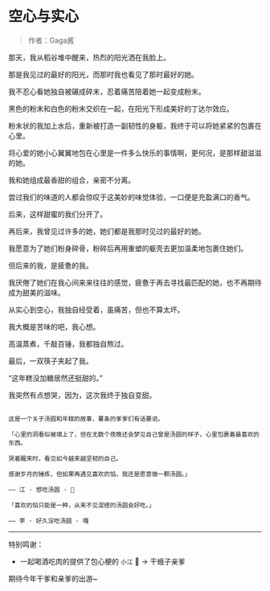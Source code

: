 # 空心与实心

> 作者：Gaga酱​

那天，我从稻谷堆中醒来，热烈的阳光洒在我脸上。

那是我见过的最好的阳光，而那时我也看见了那时最好的她。

我不忍心看她独自被碾成碎末，忍着痛苦陪着她一起变成粉末。

黑色的粉末和白色的粉末交织在一起，在阳光下形成美好的丁达尔效应。

粉末状的我加上水后，重新被打造一副韧性的身躯，我终于可以将她紧紧的包裹在心里。

将心爱的她小心翼翼地包在心里是一件多么快乐的事情啊，更何况，是那样甜滋滋的她。

我和她组成最香甜的组合，亲密不分离。

尝过我们的味道的人都会惊叹于这美妙的味觉体验，一口便是充盈满口的香气。

后来，这样甜蜜的我们分开了。

再后来，我曾见过许多的她，她们都是我那时见过的最好的她。

我愿意为了她们粉身碎骨，粉碎后再用重塑的躯壳去更加温柔地包裹住她们。

但后来的我，是疲惫的我。

我厌倦了她们在我心间来来往往的感觉，疲惫于再去寻找最匹配的她，也不再期待成为甜美的滋味。

从实心到空心，我独自经受着，虽痛苦，但也不算太坏。

我大概是苦味的吧，我心想。

高温蒸煮，千敲百锤，我都独自熬过。

最后，一双筷子夹起了我。

“这年糕没加糖居然还挺甜的。”

我突然有点想哭，因为，这次我终于独自变甜。

```

这是一个关于汤圆和年糕的故事，薯条的爹爹们有话要说。

「心里的洞看似被填上了，但在无数个夜晚还会梦见自己曾是汤圆的样子，心里包裹着最喜欢的东西。

哭着醒来时，看见如今越来越坚韧的自己。

感谢岁月的锤炼，但如果再遇见喜欢的馅，我还是愿意做一颗汤圆。」

—— 江 · 想吃汤圆 · 🐑

「喜欢的馅只能是一种，从来不见混搭的汤圆会好吃。」

—— 李 · 好久没吃汤圆 · 嘎
```
***

特别鸣谢：

- 一起喝酒吃肉的提供了包心梗的 `小江` 🌸 -> 干蛾子亲爹

期待今年干爹和亲爹的出游~